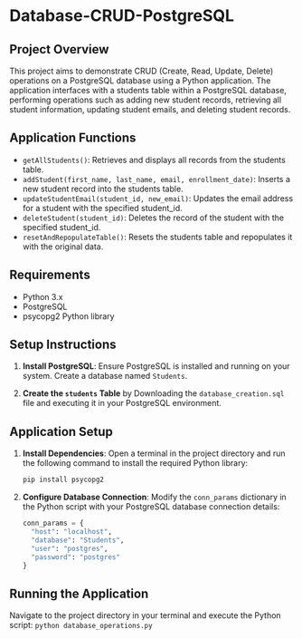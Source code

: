 # Database-CRUD-PostgreSQL

## Project Overview
This project aims to demonstrate CRUD (Create, Read, Update, Delete) operations on a PostgreSQL database using a Python application. The application interfaces with a students table within a PostgreSQL database, performing operations such as adding new student records, retrieving all student information, updating student emails, and deleting student records.

## Application Functions
- `getAllStudents()`: Retrieves and displays all records from the students table.
- `addStudent(first_name, last_name, email, enrollment_date)`: Inserts a new student record into the students table.
- `updateStudentEmail(student_id, new_email)`: Updates the email address for a student with the specified student_id.
- `deleteStudent(student_id)`: Deletes the record of the student with the specified student_id.
- `resetAndRepopulateTable()`: Resets the students table and repopulates it with the original data.

## Requirements
- Python 3.x
- PostgreSQL
- psycopg2 Python library

## Setup Instructions
1. **Install PostgreSQL**: Ensure PostgreSQL is installed and running on your system. Create a database named `Students`.

2. **Create the `students` Table** by Downloading the `database_creation.sql` file and executing it in your PostgreSQL environment. 

## Application Setup
1. **Install Dependencies**: Open a terminal in the project directory and run the following command to install the required Python library:
    ```bash
    pip install psycopg2
    ```
2. **Configure Database Connection**: Modify the `conn_params` dictionary in the Python script with your PostgreSQL database connection details:
    ```python
    conn_params = {
      "host": "localhost",
      "database": "Students",
      "user": "postgres",
      "password": "postgres"
    }
    ```

## Running the Application
Navigate to the project directory in your terminal and execute the Python script:
    ```
    python database_operations.py
    ```
